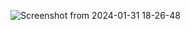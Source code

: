 ![Screenshot from 2024-01-31 18-26-48](https://github.com/lu4200/II-Born2BeRoot/assets/97765382/babb237c-7f48-49c0-9fdf-da21c31ab5a4)
